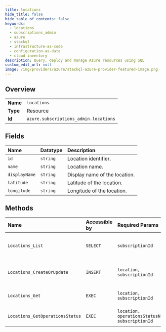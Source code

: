 ```yaml
---
title: locations
hide_title: false
hide_table_of_contents: false
keywords:
  - locations
  - subscriptions_admin
  - azure    
  - stackql
  - infrastructure-as-code
  - configuration-as-data
  - cloud inventory
description: Query, deploy and manage Azure resources using SQL
custom_edit_url: null
image: /img/providers/azure/stackql-azure-provider-featured-image.png
---
```

  
    

## Overview
<table><tbody>
<tr><td><b>Name</b></td><td><code>locations</code></td></tr>
<tr><td><b>Type</b></td><td>Resource</td></tr>
<tr><td><b>Id</b></td><td><code>azure.subscriptions_admin.locations</code></td></tr>
</tbody></table>

## Fields
| Name | Datatype | Description |
|:-----|:---------|:------------|
| `id` | `string` | Location identifier. |
| `name` | `string` | Location name. |
| `displayName` | `string` | Display name of the location. |
| `latitude` | `string` | Latitude of the location. |
| `longitude` | `string` | Longitude of the location. |
## Methods
| Name | Accessible by | Required Params | Description |
|:-----|:--------------|:----------------|:------------|
| `Locations_List` | `SELECT` | `subscriptionId` | Get a list of all AzureStack location. |
| `Locations_CreateOrUpdate` | `INSERT` | `location, subscriptionId` | Updates the specified location. |
| `Locations_Get` | `EXEC` | `location, subscriptionId` | Get the specified location. |
| `Locations_GetOperationsStatus` | `EXEC` | `location, operationsStatusName, subscriptionId` | Get the operation status. |
